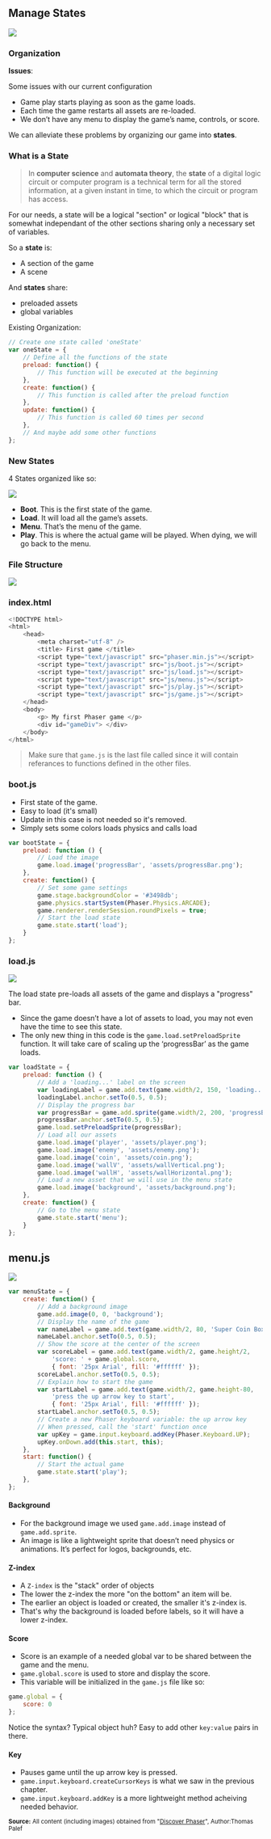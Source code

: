 ## Manage States

![](https://s3.amazonaws.com/f.cl.ly/items/0l2T1C1V2I283v0V3j1Q/Screen%20Shot%202016-06-13%20at%209.19.14%20AM.png)

### Organization

**Issues**:

Some issues with our current configuration

- Game play starts playing as soon as the game loads.
- Each time the game restarts all assets are re-loaded.
- We don’t have any menu to display the game’s name, controls, or score.

We can alleviate these problems by organizing our game into **states**.

### What is a State

>In **computer science** and **automata theory**, the **state** of a digital logic circuit or computer program is a technical term for all the stored information, at a given instant in time, to which the circuit or program has access.

For our needs, a state will be a logical "section" or logical "block" that is somewhat independant of the other sections sharing only a necessary set of variables. 

So a **state** is:
- A section of the game
- A scene

And **states** share:
- preloaded assets
- global variables

Existing Organization:
```js
// Create one state called 'oneState'
var oneState = {
    // Define all the functions of the state
    preload: function() {
        // This function will be executed at the beginning
    },
    create: function() {
        // This function is called after the preload function
    },
    update: function() {
        // This function is called 60 times per second
    },
    // And maybe add some other functions
};
```

### New States

4 States organized like so:

![](https://s3.amazonaws.com/f.cl.ly/items/1p073k1M3A363J0m0R44/Screen%20Shot%202016-06-13%20at%209.20.54%20AM.png)

- **Boot**. This is the first state of the game.
- **Load**. It will load all the game’s assets.
- **Menu**. That’s the menu of the game.
- **Play**. This is where the actual game will be played. When dying, we will go back
to the menu.

### File Structure

![](https://s3.amazonaws.com/f.cl.ly/items/3L0W2G0M1G1F3U0X3J1d/Screen%20Shot%202016-06-13%20at%209.21.31%20AM.png)


### index.html

```js
<!DOCTYPE html>
<html>
    <head>
        <meta charset="utf-8" />
        <title> First game </title>
        <script type="text/javascript" src="phaser.min.js"></script>
        <script type="text/javascript" src="js/boot.js"></script>
        <script type="text/javascript" src="js/load.js"></script>
        <script type="text/javascript" src="js/menu.js"></script>
        <script type="text/javascript" src="js/play.js"></script>
        <script type="text/javascript" src="js/game.js"></script>
    </head>
    <body>
        <p> My first Phaser game </p>
        <div id="gameDiv"> </div>
    </body>
</html>
```

>Make sure that `game.js` is the last file called since it will contain referances to functions
defined in the other files.

### boot.js

- First state of the game.
- Easy to load (it's small) 
- Update in this case is not needed so it's removed.
- Simply sets some colors loads physics and calls load

```js
var bootState = {
    preload: function () {
        // Load the image
        game.load.image('progressBar', 'assets/progressBar.png');
    },
    create: function() {
        // Set some game settings
        game.stage.backgroundColor = '#3498db';
        game.physics.startSystem(Phaser.Physics.ARCADE);
        game.renderer.renderSession.roundPixels = true;
        // Start the load state
        game.state.start('load');
    }
};
```
### load.js

![](http://f.cl.ly/items/372t18273N2Z1o3x361A/Screen%20Shot%202016-06-13%20at%209.29.01%20AM.png)

The load state pre-loads all assets of the game and displays a "progress" bar.
- Since the game doesn’t have a lot of assets to load, you may not even have the time to see this state.
- The only new thing in this code is the `game.load.setPreloadSprite` function. It will take care of scaling up the ‘progressBar’ as the game loads.

```js
var loadState = {
    preload: function () {
        // Add a 'loading...' label on the screen
        var loadingLabel = game.add.text(game.width/2, 150, 'loading...', { font: '30px Arial', fill: '#ffffff' });
        loadingLabel.anchor.setTo(0.5, 0.5);
        // Display the progress bar
        var progressBar = game.add.sprite(game.width/2, 200, 'progressBar');
        progressBar.anchor.setTo(0.5, 0.5);
        game.load.setPreloadSprite(progressBar);
        // Load all our assets
        game.load.image('player', 'assets/player.png');
        game.load.image('enemy', 'assets/enemy.png');
        game.load.image('coin', 'assets/coin.png');
        game.load.image('wallV', 'assets/wallVertical.png');
        game.load.image('wallH', 'assets/wallHorizontal.png');
        // Load a new asset that we will use in the menu state
        game.load.image('background', 'assets/background.png');
    },
    create: function() {
        // Go to the menu state
        game.state.start('menu');
    }
};
```

## menu.js

![](http://f.cl.ly/items/2T0h1F3s0M203P1T2e2s/Screen%20Shot%202016-06-13%20at%209.29.49%20AM.png)

```js
var menuState = {
    create: function() {
        // Add a background image
        game.add.image(0, 0, 'background');
        // Display the name of the game
        var nameLabel = game.add.text(game.width/2, 80, 'Super Coin Box', { font: '50px Arial', fill: '#ffffff' });
        nameLabel.anchor.setTo(0.5, 0.5);
        // Show the score at the center of the screen
        var scoreLabel = game.add.text(game.width/2, game.height/2,
            'score: ' + game.global.score,
            { font: '25px Arial', fill: '#ffffff' });
        scoreLabel.anchor.setTo(0.5, 0.5);
        // Explain how to start the game
        var startLabel = game.add.text(game.width/2, game.height-80,
            'press the up arrow key to start',
            { font: '25px Arial', fill: '#ffffff' });
        startLabel.anchor.setTo(0.5, 0.5);
        // Create a new Phaser keyboard variable: the up arrow key
        // When pressed, call the 'start' function once
        var upKey = game.input.keyboard.addKey(Phaser.Keyboard.UP);
        upKey.onDown.add(this.start, this);
    },
    start: function() {
        // Start the actual game
        game.state.start('play');
    },
};
```

#### Background
- For the background image we used `game.add.image` instead of `game.add.sprite`. 
- An image is like a lightweight sprite that doesn’t need physics or animations. It’s perfect for logos, backgrounds, etc.

#### Z-index
- A `Z-index` is the "stack" order of objects
- The lower the z-index the more "on the bottom" an item will be. 
- The earlier an object is loaded or created, the smaller it's z-index is.
- That's why the background is loaded before labels, so it will have a lower z-index.

#### Score
- Score is an example of a needed global var to be shared between the game and the menu.
- `game.global.score` is used to store and display the score. 
- This variable will be initialized in the `game.js` file like so:

```js
game.global = {
    score: 0
};
```

Notice the syntax? Typical object huh? Easy to add other `key:value` pairs in there.

#### Key
- Pauses game until the up arrow key is pressed. 
- `game.input.keyboard.createCursorKeys` is what we saw in the previous chapter.
- `game.input.keyboard.addKey` is a more lightweight method acheiving needed behavior.



<sub>**Source:** All content (including images) obtained from "[Discover Phaser](https://www.discoverphaser.com/)", Author:Thomas Palef</sub>
